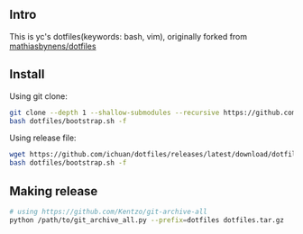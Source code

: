 ## Intro

This is yc's dotfiles(keywords: bash, vim), originally forked from [mathiasbynens/dotfiles](https://github.com/mathiasbynens/dotfiles)


## Install

Using git clone:

```bash
git clone --depth 1 --shallow-submodules --recursive https://github.com/ichuan/dotfiles.git
bash dotfiles/bootstrap.sh -f
```

Using release file:

```bash
wget https://github.com/ichuan/dotfiles/releases/latest/download/dotfiles.tar.gz -O - | tar xzf -
bash dotfiles/bootstrap.sh -f
```

## Making release
```bash
# using https://github.com/Kentzo/git-archive-all
python /path/to/git_archive_all.py --prefix=dotfiles dotfiles.tar.gz
```
